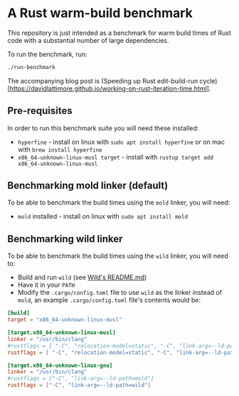 # A Rust warm-build benchmark

This repository is just intended as a benchmark for warm build times of Rust code with a substantial
number of large dependencies.

To run the benchmark, run:

```sh
./run-benchmark
```

The accompanying blog post is (Speeding up Rust edit-build-run
cycle)[https://davidlattimore.github.io/working-on-rust-iteration-time.html].

## Pre-requisites

In order to run this benchmark suite you will need these installed:

* `hyperfine` - install on linux with `sudo apt install hyperfine` or on mac with `brew install hyperfine`
* `x86_64-unknown-linux-musl target` - install with `rustup target add x86_64-unknown-linux-musl`

## Benchmarking mold linker (default)
To be able to benchmark the build times using the `mold` linker, you will need:
* `mold` installed - install on linux with `sudo apt install mold`

## Benchmarking wild linker
To be able to benchmark the build times using the `wild` linker, you will need to:
* Build and run `wild` (see [Wild's README.md](https://github.com/davidlattimore/wild))
* Have it in your `PATH`
* Modify the `.cargo/config.toml` file to use `wild` as the linker instead of `mold`,
an example `.cargo/config.toml` file's contents would be:
```toml
[build]
target = "x86_64-unknown-linux-musl"

[target.x86_64-unknown-linux-musl]
linker = "/usr/bin/clang"
#rustflags = [ "-C", "relocation-model=static", "-C", "link-arg=--ld-path=mold" ]
rustflags = [ "-C", "relocation-model=static", "-C", "link-arg=--ld-path=wild" ]

[target.x86_64-unknown-linux-gnu]
linker = "/usr/bin/clang"
#rustflags = ["-C", "link-arg=--ld-path=mold"]
rustflags = ["-C", "link-arg=--ld-path=wild"]
```
